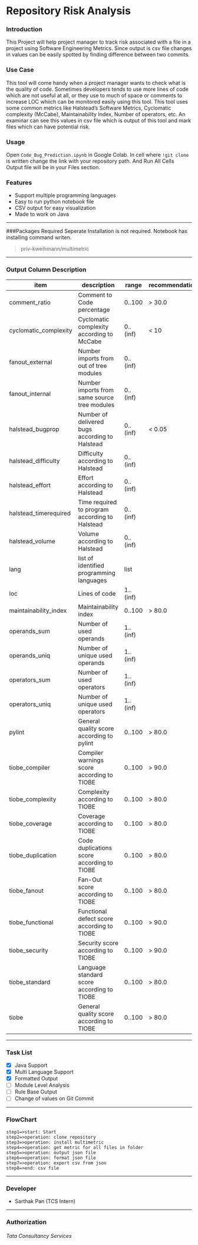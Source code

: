 # Repository Risk Analysis

### Introduction
This Project will help project manager to track risk associated with a file in a project using Software Engineering Metrics. Since output is csv file changes in values can be easily spotted by finding difference between two commits.

### Use Case
This tool will come handy when a project manager wants to check what is the quality of code. Sometimes developers tends to use more lines of code which are not useful at all, or they use to much of space or comments to increase LOC whiich can be monitored easily using this tool.
This tool uses some common metrics like Halstead’s Software Metrics, Cyclomatic complexity (McCabe), Maintainability Index, Number of operators, etc. An examinar can see this values in csv file which is output of this tool and mark files which can have potential risk.

### Usage
Open `Code_Bug_Prediction.ipynb` in Google Colab.
In cell where `!git clone` is written change the link with your repository path.
And Run All Cells
Output file will be in your Files section.

### Features
- Support multiple programming languages
- Easy to run python notebook file
- CSV output for easy visualization
- Made to work on Java

------------

###Packages Required
Seperate Installation is not required. Notebook has installing command writen.
> priv-kweihmann/multimetric

------------

### Output Column Description
| item                  | description                                    | range    | recommendation |
| ------------------| ---------------------------------------- | -------- | -------------- |
| comment_ratio         | Comment to Code percentage                     | 0..100   | > 30.0         |
| cyclomatic_complexity | Cyclomatic complexity according to McCabe      | 0..(inf) | < 10           |
| fanout_external       | Number imports from out of tree modules        | 0..(inf) |                |
| fanout_internal       | Number imports from same source tree modules   | 0..(inf) |                |
| halstead_bugprop      | Number of delivered bugs according to Halstead | 0..(inf) | < 0.05         |
| halstead_difficulty   | Difficulty according to Halstead               | 0..(inf) |                |
| halstead_effort       | Effort according to Halstead                   | 0..(inf) |                |
| halstead_timerequired | Time required to program according to Halstead | 0..(inf) |                |
| halstead_volume       | Volume according to Halstead                   | 0..(inf) |                |
| lang                  | list of identified programming languages       | list     |                |
| loc                   | Lines of code                                  | 1..(inf) |                |
| maintainability_index | Maintainability index                          | 0..100   | > 80.0         |
| operands_sum          | Number of used operands                        | 1..(inf) |                |
| operands_uniq         | Number of unique used operands                 | 1..(inf) |                |
| operators_sum         | Number of used operators                       | 1..(inf) |                |
| operators_uniq        | Number of unique used operators                | 1..(inf) |                |
| pylint                | General quality score according to pylint      | 0..100   | > 80.0         |
| tiobe_compiler        | Compiler warnings score according to TIOBE     | 0..100   | > 90.0         |
| tiobe_complexity      | Complexity according to TIOBE                  | 0..100   | > 80.0         |
| tiobe_coverage        | Coverage according to TIOBE                    | 0..100   | > 80.0         |
| tiobe_duplication     | Code duplications score according to TIOBE     | 0..100   | > 80.0         |
| tiobe_fanout          | Fan-Out score according to TIOBE               | 0..100   | > 80.0         |
| tiobe_functional      | Functional defect score according to TIOBE     | 0..100   | > 90.0         |
| tiobe_security        | Security score according to TIOBE              | 0..100   | > 90.0         |
| tiobe_standard        | Language standard score according to TIOBE     | 0..100   | > 80.0         |
| tiobe                 | General quality score according to TIOBE       | 0..100   | > 80.0         |

------------


### Task List
- [x] Java Support
- [x] Multi Language Support
- [x] Formatted Output
- [ ] Module Level Analysis
- [ ] Rule Base Output
- [ ] Change of values on Git Commit

------------

### FlowChart

```
step1=>start: Start
step2=>operation: clone repository
step3=>operation: install multimetric
step4=>operation: get metric for all files in folder
step5=>operation: output json file
step6=>operation: format json file
step7=>operation: export csv from json
step8=>end: csv file

```

------------

### Developer
- Sarthak Pan (TCS Intern)

------------

### Authorization
###### Tata Consultancy Services
